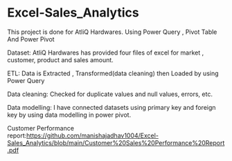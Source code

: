 # Excel-Sales_Analytics
This project is done for AtliQ Hardwares. Using Power Query , Pivot Table And Power Pivot

Dataset: AtliQ Hardwares has provided four files of excel for market , customer, product and sales amount. 

ETL: Data is Extracted , Transformed(data cleaning) then Loaded by using Power Query

Data cleaning: Checked for duplicate values and null values, errors, etc.

Data modelling: I have connected datasets using primary key and foreign key by using data modelling in power pivot.

Customer Performance report:https://github.com/manishajadhav1004/Excel-Sales_Analytics/blob/main/Customer%20Sales%20Performance%20Report.pdf




